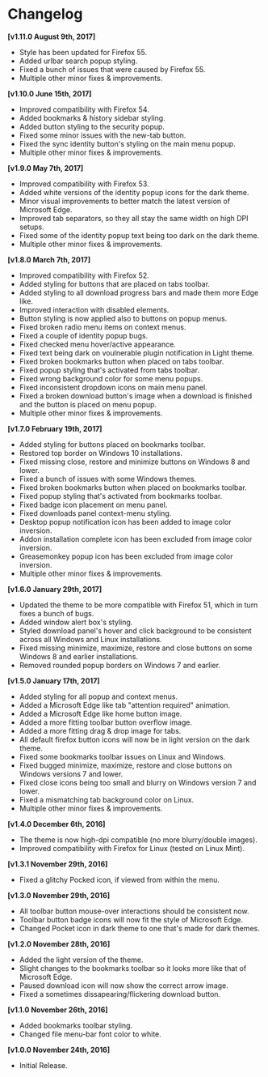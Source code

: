 # Changelog

**[v1.11.0 August 9th, 2017]**

* Style has been updated for Firefox 55.
* Added urlbar search popup styling.
* Fixed a bunch of issues that were caused by Firefox 55.
* Multiple other minor fixes & improvements.

**[v1.10.0 June 15th, 2017]**

* Improved compatibility with Firefox 54.
* Added bookmarks & history sidebar styling.
* Added button styling to the security popup.
* Fixed some minor issues with the new-tab button.
* Fixed the sync identity button's styling on the main menu popup.
* Multiple other minor fixes & improvements.

**[v1.9.0 May 7th, 2017]**

* Improved compatibility with Firefox 53.
* Added white versions of the identity popup icons for the dark theme.
* Minor visual improvements to better match the latest version of Microsoft Edge.
* Improved tab separators, so they all stay the same width on high DPI setups.
* Fixed some of the identity popup text being too dark on the dark theme.
* Multiple other minor fixes & improvements.

**[v1.8.0 March 7th, 2017]**

* Improved compatibility with Firefox 52.
* Added styling for buttons that are placed on tabs toolbar.
* Added styling to all download progress bars and made them more Edge like.
* Improved interaction with disabled elements.
* Button styling is now applied also to buttons on popup menus.
* Fixed broken radio menu items on context menus.
* Fixed a couple of identity popup bugs.
* Fixed checked menu hover/active appearance.
* Fixed text being dark on voulnerable plugin notification in Light theme.
* Fixed broken bookmarks button when placed on tabs toolbar.
* Fixed popup styling that's activated from tabs toolbar.
* Fixed wrong background color for some menu popups.
* Fixed inconsistent dropdown icons on main menu panel.
* Fixed a broken download button's image when a download is finished and the button is placed on menu popup.
* Multiple other minor fixes & improvements.

**[v1.7.0 February 19th, 2017]**

* Added styling for buttons placed on bookmarks toolbar.
* Restored top border on Windows 10 installations.
* Fixed missing close, restore and minimize buttons on Windows 8 and lower.
* Fixed a bunch of issues with some Windows themes.
* Fixed broken bookmarks button when placed on bookmarks toolbar.
* Fixed popup styling that's activated from bookmarks toolbar.
* Fixed badge icon placement on menu panel.
* Fixed downloads panel context-menu styling.
* Desktop popup notification icon has been added to image color inversion.
* Addon installation complete icon has been excluded from image color inversion.
* Greasemonkey popup icon has been excluded from image color inversion.
* Multiple other minor fixes & improvements.

**[v1.6.0 January 29th, 2017]**

* Updated the theme to be more compatible with Firefox 51, which in turn fixes a bunch of bugs.
* Added window alert box's styling.
* Styled download panel's hover and click background to be consistent across all Windows and Linux installations.
* Fixed missing minimize, maximize, restore and close buttons on some Windows 8 and earlier installations.
* Removed rounded popup borders on Windows 7 and earlier.

**[v1.5.0 January 17th, 2017]**

* Added styling for all popup and context menus.
* Added a Microsoft Edge like tab "attention required" animation.
* Added a Microsoft Edge like home button image.
* Added a more fitting toolbar button overflow image.
* Added a more fitting drag & drop image for tabs.
* All default firefox button icons will now be in light version on the dark theme.
* Fixed some bookmarks toolbar issues on Linux and Windows.
* Fixed bugged minimize, maximize, restore and close buttons on Windows versions 7 and lower.
* Fixed close icons being too small and blurry on Windows version 7 and lower.
* Fixed a mismatching tab background color on Linux.
* Multiple other minor fixes & improvements.

**[v1.4.0 December 6th, 2016]**

* The theme is now high-dpi compatible (no more blurry/double images).
* Improved compatibility with Firefox for Linux (tested on Linux Mint).

**[v1.3.1 November 29th, 2016]**

* Fixed a glitchy Pocked icon, if viewed from within the menu.

**[v1.3.0 November 29th, 2016]**

* All toolbar button mouse-over interactions should be consistent now.
* Toolbar button badge icons will now fit the style of Microsoft Edge.
* Changed Pocket icon in dark theme to one that's made for dark themes.

**[v1.2.0 November 28th, 2016]**

* Added the light version of the theme.
* Slight changes to the bookmarks toolbar so it looks more like that of Microsoft Edge.
* Paused download icon will now show the correct arrow image.
* Fixed a sometimes dissapearing/flickering download button.

**[v1.1.0 November 26th, 2016]**

* Added bookmarks toolbar styling.
* Changed file menu-bar font color to white.

**[v1.0.0 November 24th, 2016]**

* Initial Release.